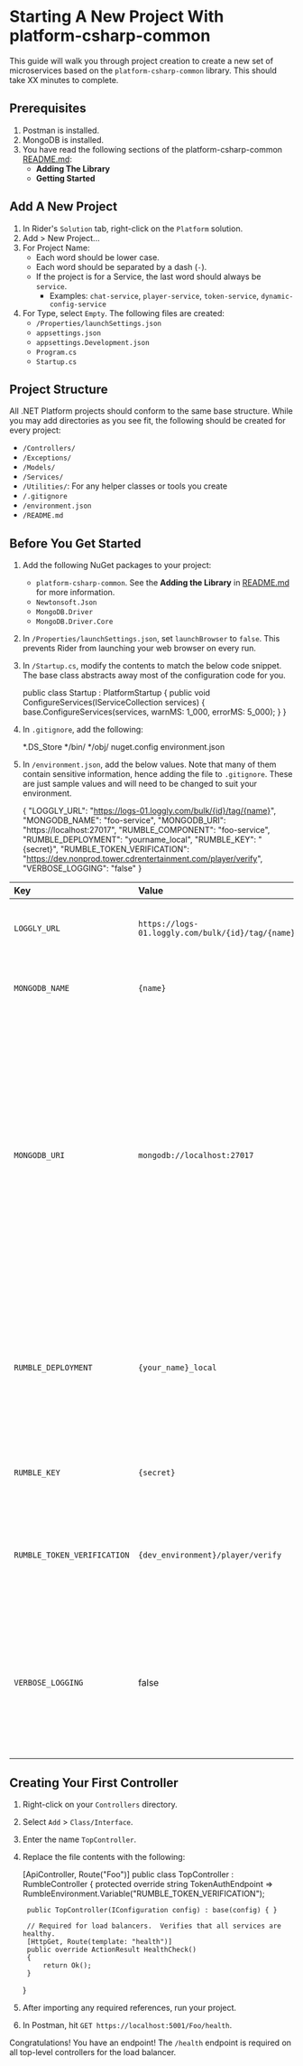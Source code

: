 # Starting A New Project With platform-csharp-common

This guide will walk you through project creation to create a new set of microservices based on the `platform-csharp-common` library.  This should take XX minutes to complete.

## Prerequisites

1. Postman is installed.
2. MongoDB is installed.
3. You have read the following sections of the platform-csharp-common [README.md](README.md):
	* **Adding The Library**
	* **Getting Started**

## Add A New Project

1. In Rider's `Solution` tab, right-click on the `Platform` solution.
2. Add > New Project...
3. For Project Name:
	* Each word should be lower case.
	* Each word should be separated by a dash (`-`).
	* If the project is for a Service, the last word should always be `service`.
		* Examples: `chat-service`, `player-service`, `token-service`, `dynamic-config-service`
4. For Type, select `Empty`.  The following files are created:
	* `/Properties/launchSettings.json`
	* `appsettings.json`
	* `appsettings.Development.json`
	* `Program.cs`
	* `Startup.cs`

## Project Structure

All .NET Platform projects should conform to the same base structure.  While you may add directories as you see fit, the following should be created for every project:
* `/Controllers/`
* `/Exceptions/`
* `/Models/`
* `/Services/`
* `/Utilities/`: For any helper classes or tools you create
* `/.gitignore`
* `/environment.json`
* `/README.md`

## Before You Get Started

1.  Add the following NuGet packages to your project:
	* `platform-csharp-common`.  See the **Adding the Library** in [README.md](README.md) for more information.
	* `Newtonsoft.Json`
	* `MongoDB.Driver`
	* `MongoDB.Driver.Core`
2. In `/Properties/launchSettings.json`, set `launchBrowser` to `false`.  This prevents Rider from launching your web browser on every run.
3. In `/Startup.cs`, modify the contents to match the below code snippet.  The base class abstracts away most of the configuration code for you.


	public class Startup : PlatformStartup
	{
	    public void ConfigureServices(IServiceCollection services)
	    {
	        base.ConfigureServices(services, warnMS: 1_000, errorMS: 5_000);
	    }
	}
4. In `.gitignore`, add the following:


	*.DS_Store
	*/bin/
	*/obj/
	nuget.config
	environment.json

5. In `/environment.json`, add the below values.  Note that many of them contain sensitive information, hence adding the file to `.gitignore`.  These are just sample values and will need to be changed to suit your environment.


	{
	    "LOGGLY_URL": "https://logs-01.loggly.com/bulk/{id}/tag/{name}",
	    "MONGODB_NAME": "foo-service",
	    "MONGODB_URI": "https://localhost:27017",
	    "RUMBLE_COMPONENT": "foo-service",
	    "RUMBLE_DEPLOYMENT": "yourname_local",
	    "RUMBLE_KEY": "{secret}",
	    "RUMBLE_TOKEN_VERIFICATION": "https://dev.nonprod.tower.cdrentertainment.com/player/verify",
	    "VERBOSE_LOGGING": "false"
	}

| Key | Value | Notes |
| :--- | :--- | --- |
| `LOGGLY_URL` | `https://logs-01.loggly.com/bulk/{id}/tag/{name}` | You will need to get a value from DevOps for this. |
| `MONGODB_NAME` |  `{name}` | The name of the database you wish to connect to in MongoDB. |
| `MONGODB_URI` | `mongodb://localhost:27017` | The connection string for MongoDB.  Avoid connecting to any database other than the DEV environment unless you have a very good reason to do otherwise.  Ask DevOps for a Mongo database and connection string for your service when ready. |
| `RUMBLE_DEPLOYMENT` | `{your_name}_local` | Identifies your system in logs.  **IMPORTANT:** Without "local" in this field, you will not see any Log information in your console window! |
| `RUMBLE_KEY` | `{secret}` | Ask DevOps or Platform for where to find this value. |
| `RUMBLE_TOKEN_VERIFICATION` | `{dev_environment}/player/verify` | Use the value for platform services from the Dynamic Config for the dev environment. |
| `VERBOSE_LOGGING` | false | Logs fall into various categories for severity.  VERBOSE is the most minor and is disabled by default.  Enable this to see all logs in your console. |

## Creating Your First Controller

1. Right-click on your `Controllers` directory.
2. Select `Add` > `Class/Interface`.
3. Enter the name `TopController`.
4. Replace the file contents with the following:


	[ApiController, Route("Foo")]
	public class TopController : RumbleController
	{
	    protected override string TokenAuthEndpoint => RumbleEnvironment.Variable("RUMBLE_TOKEN_VERIFICATION");

	    public TopController(IConfiguration config) : base(config) { }
	
	    // Required for load balancers.  Verifies that all services are healthy.
	    [HttpGet, Route(template: "health")]
	    public override ActionResult HealthCheck()
	    {
	        return Ok();
	    }
	}
5. After importing any required references, run your project.
6. In Postman, hit `GET https://localhost:5001/Foo/health`.

Congratulations!  You have an endpoint!  The `/health` endpoint is required on all top-level controllers for the load balancer.